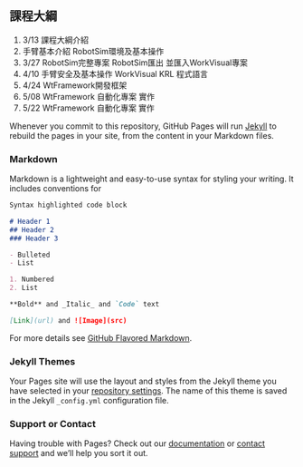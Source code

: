 ## 課程大綱

1. 3/13 課程大綱介紹
2. 手臂基本介紹 RobotSim環境及基本操作
3. 3/27 RobotSim完整專案 RobotSim匯出 並匯入WorkVisual專案
4. 4/10 手臂安全及基本操作 WorkVisual KRL 程式語言
5. 4/24 WtFramework開發框架
6. 5/08 WtFramework 自動化專案 實作
7. 5/22 WtFramework 自動化專案 實作

Whenever you commit to this repository, GitHub Pages will run [Jekyll](https://jekyllrb.com/) to rebuild the pages in your site, from the content in your Markdown files.

### Markdown

Markdown is a lightweight and easy-to-use syntax for styling your writing. It includes conventions for

```markdown
Syntax highlighted code block

# Header 1
## Header 2
### Header 3

- Bulleted
- List

1. Numbered
2. List

**Bold** and _Italic_ and `Code` text

[Link](url) and ![Image](src)
```

For more details see [GitHub Flavored Markdown](https://guides.github.com/features/mastering-markdown/).

### Jekyll Themes

Your Pages site will use the layout and styles from the Jekyll theme you have selected in your [repository settings](https://github.com/yazelin/usc2019-RobotSim/settings). The name of this theme is saved in the Jekyll `_config.yml` configuration file.

### Support or Contact

Having trouble with Pages? Check out our [documentation](https://help.github.com/categories/github-pages-basics/) or [contact support](https://github.com/contact) and we’ll help you sort it out.
<!--stackedit_data:
eyJoaXN0b3J5IjpbLTM4MTAwNzc2OCwxOTM3NjIzOV19
-->